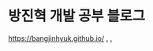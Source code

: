 # 방진혁 개발 공부 블로그
https://bangjinhyuk.github.io/
[.](https://zoomkoding.github.io/gitblog/2019/08/15/git-blog-1.html) [.](https://note.devbj.com/Jekyll_category)
